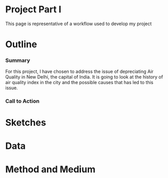 # Project Part I
This page is representative of a workflow used to develop my project

# Outline
<h3> Summary </h3>
For this project, I have chosen to address the issue of depreciating Air Quality in New Delhi, the capital of India. It is going to look at the history of air quality index in the city and the possible causes that has led to this issue. 
<h3> Call to Action </h3>

# Sketches

# Data

# Method and Medium
